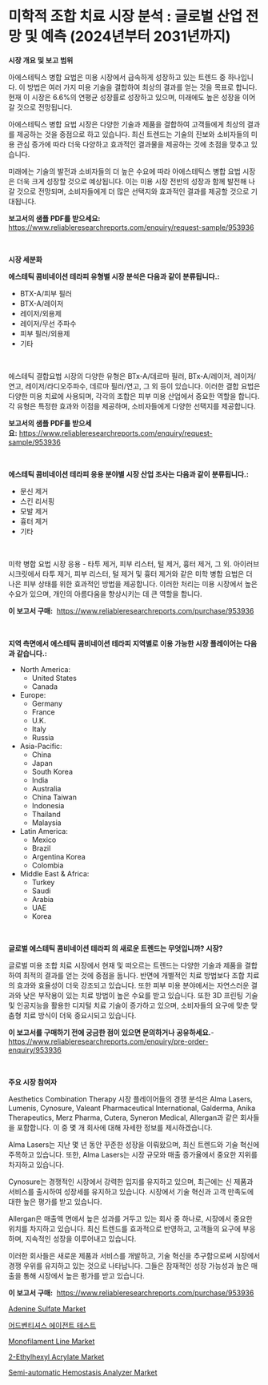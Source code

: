 <p><h1>미학적 조합 치료 시장 분석 : 글로벌 산업 전망 및 예측 (2024년부터 2031년까지)</h1></p><p><strong>시장 개요 및 보고 범위</strong></p>
<p><p>아에스테틱스 병합 요법은 미용 시장에서 급속하게 성장하고 있는 트렌드 중 하나입니다. 이 방법은 여러 가지 미용 기술을 결합하여 최상의 결과를 얻는 것을 목표로 합니다. 현재 이 시장은 6.6%의 연평균 성장률로 성장하고 있으며, 미래에도 높은 성장을 이어갈 것으로 전망됩니다.</p><p>아에스테틱스 병합 요법 시장은 다양한 기술과 제품을 결합하여 고객들에게 최상의 결과를 제공하는 것을 중점으로 하고 있습니다. 최신 트렌드는 기술의 진보와 소비자들의 미용 관심 증가에 따라 더욱 다양하고 효과적인 결과물을 제공하는 것에 초점을 맞추고 있습니다.</p><p>미래에는 기술의 발전과 소비자들의 더 높은 수요에 따라 아에스테틱스 병합 요법 시장은 더욱 크게 성장할 것으로 예상됩니다. 이는 미용 시장 전반의 성장과 함께 발전해 나갈 것으로 전망되며, 소비자들에게 더 많은 선택지와 효과적인 결과를 제공할 것으로 기대됩니다.</p></p>
<p><strong>보고서의 샘플 PDF를 받으세요:</strong> <a href="https://www.reliableresearchreports.com/enquiry/request-sample/953936">https://www.reliableresearchreports.com/enquiry/request-sample/953936</a></p>
<p>&nbsp;</p>
<p><strong>시장 세분화</strong></p>
<p><strong>에스테틱 콤비네이션 테라피 유형별 시장 분석은 다음과 같이 분류됩니다.:</strong></p>
<p><ul><li>BTX-A/피부 필러</li><li>BTX-A/레이저</li><li>레이저/외용제</li><li>레이저/무선 주파수</li><li>피부 필러/외용제</li><li>기타</li></ul></p>
<p>&nbsp;</p>
<p><p>에스테틱 결합요법 시장의 다양한 유형은 BTx-A/데르마 필러, BTx-A/레이저, 레이저/연고, 레이저/라디오주파수, 데르마 필러/연고, 그 외 등이 있습니다. 이러한 결합 요법은 다양한 미용 치료에 사용되며, 각각의 조합은 피부 미용 산업에서 중요한 역할을 합니다. 각 유형은 특정한 효과와 이점을 제공하며, 소비자들에게 다양한 선택지를 제공합니다.</p></p>
<p><strong>보고서의 샘플 PDF를 받으세요:</strong>&nbsp;<a href="https://www.reliableresearchreports.com/enquiry/request-sample/953936">https://www.reliableresearchreports.com/enquiry/request-sample/953936</a></p>
<p>&nbsp;</p>
<p><strong> 에스테틱 콤비네이션 테라피 응용 분야별 시장 산업 조사는 다음과 같이 분류됩니다.:</strong></p>
<p><ul><li>문신 제거</li><li>스킨 리서핑</li><li>모발 제거</li><li>흉터 제거</li><li>기타</li></ul></p>
<p>&nbsp;</p>
<p><p>미학 병합 요법 시장 응용 - 타투 제거, 피부 리스터, 털 제거, 흉터 제거, 그 외. 아이러브시크릿에서 타투 제거, 피부 리스터, 털 제거 및 흉터 제거와 같은 미학 병합 요법은 더 나은 피부 상태를 위한 효과적인 방법을 제공합니다. 이러한 처리는 미용 시장에서 높은 수요가 있으며, 개인의 아름다움을 향상시키는 데 큰 역할을 합니다.</p></p>
<p><strong>이 보고서 구매:</strong>&nbsp; <a href="https://www.reliableresearchreports.com/purchase/953936">https://www.reliableresearchreports.com/purchase/953936</a></p>
<p>&nbsp;</p>
<p><strong>지역 측면에서 에스테틱 콤비네이션 테라피 지역별로 이용 가능한 시장 플레이어는 다음과 같습니다.:</strong></p>
<p><ul>
    <li>
        North America:
        <ul>
            <li>United States</li>
            <li>Canada</li>
        </ul>
    </li>
    <li>
        Europe:
        <ul>
            <li>Germany</li>
            <li>France</li>
            <li>U.K.</li>
            <li>Italy</li>
            <li>Russia</li>
        </ul>
    </li>
    <li>
        Asia-Pacific:
        <ul>
            <li>China</li>
            <li>Japan</li>
            <li>South Korea</li>
            <li>India</li>
            <li>Australia</li>
            <li>China Taiwan</li>
            <li>Indonesia</li>
            <li>Thailand</li>
            <li>Malaysia</li>
        </ul>
    </li>
    <li>
        Latin America:
        <ul>
            <li>Mexico</li>
            <li>Brazil</li>
            <li>Argentina Korea</li>
            <li>Colombia</li>
        </ul>
    </li>
    <li>
        Middle East & Africa:
        <ul>
            <li>Turkey</li>
            <li>Saudi</li>
            <li>Arabia</li>
            <li>UAE</li>
            <li>Korea</li>
        </ul>
    </li>
    </ul></p>
<p>&nbsp;</p>
<p><strong>글로벌 에스테틱 콤비네이션 테라피 의 새로운 트렌드는 무엇입니까? 시장?</strong></p>
<p><p>글로벌 미용 조합 치료 시장에서 현재 및 떠오르는 트렌드는 다양한 기술과 제품을 결합하여 최적의 결과를 얻는 것에 중점을 둡니다. 반면에 개별적인 치료 방법보다 조합 치료의 효과와 효율성이 더욱 강조되고 있습니다. 또한 피부 미용 분야에서는 자연스러운 결과와 낮은 부작용이 있는 치료 방법이 높은 수요를 받고 있습니다. 또한 3D 프린팅 기술 및 인공지능을 활용한 디지털 치료 기술이 증가하고 있으며, 소비자들의 요구에 맞춘 맞춤형 치료 방식이 더욱 중요시되고 있습니다.</p></p>
<p><strong>이 보고서를 구매하기 전에 궁금한 점이 있으면 문의하거나 공유하세요.</strong>- <a href="https://www.reliableresearchreports.com/enquiry/pre-order-enquiry/953936">https://www.reliableresearchreports.com/enquiry/pre-order-enquiry/953936</a></p>
<p>&nbsp;</p>
<p><strong>주요 시장 참여자</strong></p>
<p><p>Aesthetics Combination Therapy 시장 플레이어들의 경쟁 분석은 Alma Lasers, Lumenis, Cynosure, Valeant Pharmaceutical International, Galderma, Anika Therapeutics, Merz Pharma, Cutera, Syneron Medical, Allergan과 같은 회사들을 포함합니다. 이 중 몇 개 회사에 대해 자세한 정보를 제시하겠습니다. </p><p>Alma Lasers는 지난 몇 년 동안 꾸준한 성장을 이뤄왔으며, 최신 트렌드와 기술 혁신에 주목하고 있습니다. 또한, Alma Lasers는 시장 규모와 매출 증가율에서 중요한 지위를 차지하고 있습니다.</p><p>Cynosure는 경쟁적인 시장에서 강력한 입지를 유지하고 있으며, 최근에는 신 제품과 서비스를 출시하여 성장세를 유지하고 있습니다. 시장에서 기술 혁신과 고객 만족도에 대한 높은 평가를 받고 있습니다.</p><p>Allergan은 매출액 면에서 높은 성과를 거두고 있는 회사 중 하나로, 시장에서 중요한 위치를 차지하고 있습니다. 최신 트렌드를 효과적으로 반영하고, 고객들의 요구에 부응하며, 지속적인 성장을 이루어내고 있습니다.</p><p>이러한 회사들은 새로운 제품과 서비스를 개발하고, 기술 혁신을 추구함으로써 시장에서 경쟁 우위를 유지하고 있는 것으로 나타납니다. 그들은 잠재적인 성장 가능성과 높은 매출을 통해 시장에서 높은 평가를 받고 있습니다.</p></p>
<p><strong>이 보고서 구매:</strong>&nbsp;&nbsp;<a href="https://www.reliableresearchreports.com/purchase/953936">https://www.reliableresearchreports.com/purchase/953936</a></p>
<p><p><a href="https://view.publitas.com/reportprime-1/adenine-sulfate-market-size-share-trends-analysis-report-by-application-regional-outlook-competitive-strategies-and-segment-forecasts-2024-2031/">Adenine Sulfate Market</a></p><p><a href="https://github.com/nuekbpymrrz5/Market-Research-Report-List-1/blob/main/5249884185003.md">어드벤티셔스 에이전트 테스트</a></p><p><a href="https://view.publitas.com/reportprime-1/monofilament-line-market-size-share-trends-analysis-report-by-material-by-type-by-end-user-by-region-and-segment-forecasts-2024-2031/">Monofilament Line Market</a></p><p><a href="https://issuu.com/reportprime-2/docs/2-ethylhexyl-acrylate-market-size-2030.pptx">2-Ethylhexyl Acrylate Market</a></p><p><a href="https://scarlet-rocket-c63.notion.site/Semi-automatic-Hemostasis-Analyzer-Market-Provides-Detailed-Segmentation-of-this-Market-based-on-Typ-2f387014598f4a79800b80c593936331">Semi-automatic Hemostasis Analyzer Market</a></p></p>
